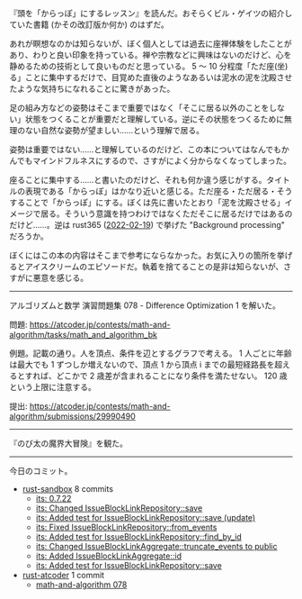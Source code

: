 『頭を「からっぽ」にするレッスン』を読んだ。おそらくビル・ゲイツの紹介していた書籍 (かその改訂版か何か) のはずだ。

あれが瞑想なのかは知らないが、ぼく個人としては過去に座禅体験をしたことがあり、わりと良い印象を持っている。禅や宗教などに興味はないのだけど、心を静めるための技術として良いものだと思っている。 5 〜 10 分程度「ただ座(坐)る」ことに集中するだけで、目覚めた直後のようなあるいは泥水の泥を沈殿させたような気持ちになれることに驚きがあった。

足の組み方などの姿勢はそこまで重要ではなく「そこに居る以外のことをしない」状態をつくることが重要だと理解している。逆にその状態をつくるために無理のない自然な姿勢が望ましい……という理解で居る。

姿勢は重要ではない……と理解しているのだけど、この本についてはなんでもかんでもマインドフルネスにするので、さすがによく分からなくなってしまった。

座ることに集中する……と書いたのだけど、それも何か違う感じがする。タイトルの表現である「からっぽ」はかなり近いと感じる。ただ座る・ただ居る・そうすることで「からっぽ」にする。ぼくは先に書いたとおり「泥を沈殿させる」イメージで居る。そういう意識を持つわけではなくただそこに居るだけではあるのだけど……。逆は rust365 ([2022-02-19]) で挙げた "Background processing" だろうか。

ぼくにはこの本の内容はそこまで参考にならなかった。お気に入りの箇所を挙げるとアイスクリームのエピソードだ。執着を捨てることの是非は知らないが、さすがに悪意を感じる。

---

アルゴリズムと数学 演習問題集  078 - Difference Optimization 1 を解いた。

問題: <https://atcoder.jp/contests/math-and-algorithm/tasks/math_and_algorithm_bk>

例題。記載の通り。人を頂点、条件を辺とするグラフで考える。 1 人ごとに年齢は最大でも 1 ずつしか増えないので、頂点 1 から頂点 i までの最短経路長を超えるとすれば、どこかで 2 歳差が含まれることになり条件を満たせない。 120 歳という上限に注意する。

提出: <https://atcoder.jp/contests/math-and-algorithm/submissions/29990490>

---

『のび太の魔界大冒険』を観た。

---

今日のコミット。

- [rust-sandbox](https://github.com/bouzuya/rust-sandbox) 8 commits
  - [its: 0.7.22](https://github.com/bouzuya/rust-sandbox/commit/69c4df1f6b0cd580ca00434697fe223b5b5ae188)
  - [its: Changed IssueBlockLinkRepository::save](https://github.com/bouzuya/rust-sandbox/commit/efbd1e882c19ac02be2ae15ba30d11bf9f8e44b9)
  - [its: Added test for IssueBlockLinkRepository::save (update)](https://github.com/bouzuya/rust-sandbox/commit/a8ed28d48aa822577fe03e0cbe2adb7d5a411d1a)
  - [its: Fixed IssueBlockLinkRepository::from_events](https://github.com/bouzuya/rust-sandbox/commit/b136ea0447e754f7b0d2f0c9f3fdea60a9106c9a)
  - [its: Added test for IssueBlockLinkRepository::find_by_id](https://github.com/bouzuya/rust-sandbox/commit/6c385819ce4420f792b90e77daeb65938c4a4c1c)
  - [its: Changed IssueBlockLinkAggregate::truncate_events to public](https://github.com/bouzuya/rust-sandbox/commit/fbc38c88e0064a6dd27700cf5df5f2161d6914d7)
  - [its: Added IssueBlockLinkAggregate::id](https://github.com/bouzuya/rust-sandbox/commit/8dffa272d4168c5ddbe3986153e0d1493d210d82)
  - [its: Added test for IssueBlockLinkRepository::save](https://github.com/bouzuya/rust-sandbox/commit/b4c0676ac4242a365659fdd7c3a8abf29ad0bcec)
- [rust-atcoder](https://github.com/bouzuya/rust-atcoder) 1 commit
  - [math-and-algorithm 078](https://github.com/bouzuya/rust-atcoder/commit/aa700be5fc52cd2645998e38a7d5a878d43d53fa)

[2022-02-19]: https://blog.bouzuya.net/2022/02/19/
